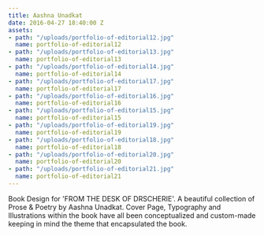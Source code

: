 ```yaml
---
title: Aashna Unadkat
date: 2016-04-27 18:40:00 Z
assets:
- path: "/uploads/portfolio-of-editorial12.jpg"
  name: portfolio-of-editorial12
- path: "/uploads/portfolio-of-editorial13.jpg"
  name: portfolio-of-editorial13
- path: "/uploads/portfolio-of-editorial14.jpg"
  name: portfolio-of-editorial14
- path: "/uploads/portfolio-of-editorial17.jpg"
  name: portfolio-of-editorial17
- path: "/uploads/portfolio-of-editorial16.jpg"
  name: portfolio-of-editorial16
- path: "/uploads/portfolio-of-editorial15.jpg"
  name: portfolio-of-editorial15
- path: "/uploads/portfolio-of-editorial19.jpg"
  name: portfolio-of-editorial19
- path: "/uploads/portfolio-of-editorial18.jpg"
  name: portfolio-of-editorial18
- path: "/uploads/portfolio-of-editorial20.jpg"
  name: portfolio-of-editorial20
- path: "/uploads/portfolio-of-editorial21.jpg"
  name: portfolio-of-editorial21
---
```


Book Design for 'FROM THE DESK OF DRSCHERIE'. A beautiful collection of Prose & Poetry by Aashna Unadkat. 
Cover Page, Typography and Illustrations within the book have all been conceptualized and custom-made keeping in mind the theme that encapsulated the book.
